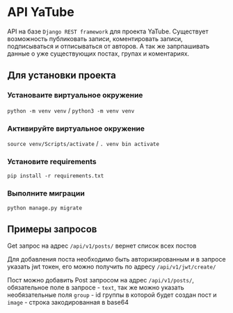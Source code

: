 # API YaTube

API на базе `Django REST framework` для проекта YaTube. Существует возможность публиковать записи, коментировать записи, подписываться и отписываться от авторов. А так же запрпашивать данные о уже существующих постах, групах и коментариях.
>
## Для установки проекта
>
### Установаите виртуальное окружение
``` python -m venv venv ``` / ``` python3 -m venv venv ```
>
### Активируйте виртуальное окружение
``` source venv/Scripts/activate ``` /  ``` . venv bin activate ```
>
### Установите requirements
``` pip install -r requirements.txt ```
>
### Выполните миграции
``` python manage.py migrate ```
>
## Примеры запросов
Get запрос на адрес `/api/v1/posts/` вернет список всех постов
>
Для добавления поста необходимо быть авторизированным и в запросе указать jwt токен, его можно получить по адресу `/api/v1/jwt/create/`
>
Пост можно добавить Post запросом на адрес `/api/v1/posts/`, обязательное поле в запросе - `text`, так же можно указать необязательные поля `group` - id группы в которой будет создан пост и `image` - строка закодированная в base64
>
